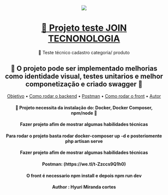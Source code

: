 <h1 align="center">
<img align="center" src="https://jointecnologia.com.br/wp-content/themes/theme-bones-master/library/images/logo.png"/>
</h1>
<h1 align="center">
    <a href="https://jointecnologia.com.br">🔗 Projeto teste JOIN TECNONOLOGIA</a>
</h1>
<p align="center">🚀 Teste técnico cadastro categoria/ produto </p>


<h2 align="center"> 
	🚧  O projeto pode ser implementado melhorias como identidade visual, testes unitarios e melhor componetização e criado swagger   🚧
</h2>
 

<p align="center">
 <a href="#objetivo">Objetivo</a> •
 <a href="#roadmap">Como rodar o backend</a> • 
 <a href="#tecnologias">Postman</a> • 
 <a href="#contribuicao">Como rodar o front</a> • 
 <a href="#autor">Autor</a>
</p>


<h4 align="center"> 
	🚧  Projeto necessita da instalação do: Docker, Docker Composer, npm/node   🚧
</h4>


<div id="objetivo">
	<h4 align="center"> 
	Fazer projeto afim de mostrar algumas habilidades técnicas
      </h4>
</div>

<div id="roadmap">
	<h4 align="center"> 
	Para rodar o projeto basta rodar docker-composer up -d e posteriomente php artisan serve
      </h4>
</div>

<div id="objetivo">
	<h4 align="center"> 
	Fazer projeto afim de mostrar algumas habilidades técnicas
      </h4>
</div>

<div id="tecnologias">
	<h4 align="center"> 
	Postman: (https://we.tl/t-Zzccs9Q1h0)
      </h4>
</div>

<div id="contribuicao">
	<h4 align="center"> 
	O front é necessario npm install e depois npm run dev
      </h4>
</div>

<div id="autor">
	<h4 align="center"> 
	 Author : Hyuri Miranda cortes
      </h4>
</div>
